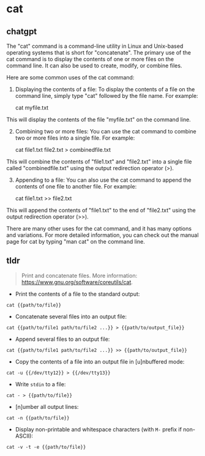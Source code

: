 # cat 
## chatgpt 
The "cat" command is a command-line utility in Linux and Unix-based operating systems that is short for "concatenate". The primary use of the cat command is to display the contents of one or more files on the command line. It can also be used to create, modify, or combine files. 

Here are some common uses of the cat command: 

1. Displaying the contents of a file: To display the contents of a file on the command line, simply type "cat" followed by the file name. For example: 

    cat myfile.txt

This will display the contents of the file "myfile.txt" on the command line. 

2. Combining two or more files: You can use the cat command to combine two or more files into a single file. For example: 

    cat file1.txt file2.txt > combinedfile.txt 

This will combine the contents of "file1.txt" and "file2.txt" into a single file called "combinedfile.txt" using the output redirection operator (>). 

3. Appending to a file: You can also use the cat command to append the contents of one file to another file. For example: 

    cat file1.txt >> file2.txt 

This will append the contents of "file1.txt" to the end of "file2.txt" using the output redirection operator (>>). 

There are many other uses for the cat command, and it has many options and variations. For more detailed information, you can check out the manual page for cat by typing "man cat" on the command line. 

## tldr 
 
> Print and concatenate files.
> More information: <https://www.gnu.org/software/coreutils/cat>.

- Print the contents of a file to the standard output:

`cat {{path/to/file}}`

- Concatenate several files into an output file:

`cat {{path/to/file1 path/to/file2 ...}} > {{path/to/output_file}}`

- Append several files to an output file:

`cat {{path/to/file1 path/to/file2 ...}} >> {{path/to/output_file}}`

- Copy the contents of a file into an output file in [u]nbuffered mode:

`cat -u {{/dev/tty12}} > {{/dev/tty13}}`

- Write `stdin` to a file:

`cat - > {{path/to/file}}`

- [n]umber all output lines:

`cat -n {{path/to/file}}`

- Display non-printable and whitespace characters (with `M-` prefix if non-ASCII):

`cat -v -t -e {{path/to/file}}`
